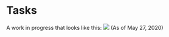 # Tasks
A work in progress that looks like this:
![](https://i.imgur.com/KO8NnQO.png)
(As of May 27, 2020)
